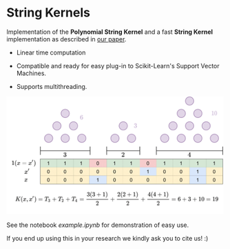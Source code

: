 # String Kernels

Implementation of the **Polynomial String Kernel** and a fast **String Kernel** implementation as described in [our paper](https://www.biorxiv.org/content/10.1101/2021.09.19.460980v1).

- Linear time computation

- Compatible and ready for easy plug-in to Scikit-Learn's Support Vector Machines. 

- Supports multithreading.

<img caption="String Kernel Computations" src="doc/fig/triangular_numbers.png">

See the notebook *example.ipynb* for demonstration of easy use.

If you end up using this in your research we kindly ask you to cite us! :)
